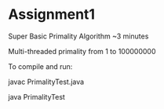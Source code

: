 # Assignment1
Super Basic Primality Algorithm ~3 minutes

Multi-threaded primality from 1 to 100000000

To compile and run:

javac PrimalityTest.java

java PrimalityTest
